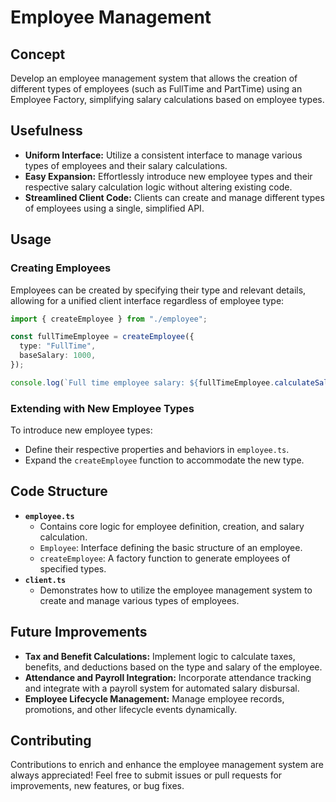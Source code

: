 # Employee Management 

## Concept

Develop an employee management system that allows the creation of different types of employees (such as FullTime and PartTime) using an Employee Factory, simplifying salary calculations based on employee types.

## Usefulness

- **Uniform Interface:** Utilize a consistent interface to manage various types of employees and their salary calculations.
- **Easy Expansion:** Effortlessly introduce new employee types and their respective salary calculation logic without altering existing code.
- **Streamlined Client Code:** Clients can create and manage different types of employees using a single, simplified API.

## Usage

### Creating Employees

Employees can be created by specifying their type and relevant details, allowing for a unified client interface regardless of employee type:

```typescript
import { createEmployee } from "./employee";

const fullTimeEmployee = createEmployee({
  type: "FullTime",
  baseSalary: 1000,
});

console.log(`Full time employee salary: ${fullTimeEmployee.calculateSalary()}`);
```

### Extending with New Employee Types

To introduce new employee types:

- Define their respective properties and behaviors in `employee.ts`.
- Expand the `createEmployee` function to accommodate the new type.

## Code Structure

- **`employee.ts`**
  - Contains core logic for employee definition, creation, and salary calculation.
  - `Employee`: Interface defining the basic structure of an employee.
  - `createEmployee`: A factory function to generate employees of specified types.
- **`client.ts`**
  - Demonstrates how to utilize the employee management system to create and manage various types of employees.

## Future Improvements

- **Tax and Benefit Calculations:** Implement logic to calculate taxes, benefits, and deductions based on the type and salary of the employee.
- **Attendance and Payroll Integration:** Incorporate attendance tracking and integrate with a payroll system for automated salary disbursal.
- **Employee Lifecycle Management:** Manage employee records, promotions, and other lifecycle events dynamically.

## Contributing

Contributions to enrich and enhance the employee management system are always appreciated! Feel free to submit issues or pull requests for improvements, new features, or bug fixes.
